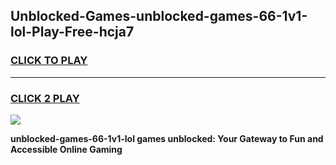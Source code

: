 
## Unblocked-Games-unblocked-games-66-1v1-lol-Play-Free-hcja7
<h3>
<a href="https://premium76.site?title=unblocked-games-66-1v1-lol&ref=20A">CLICK TO PLAY</a></h3>
<hr>

<h3>
<a href="https://premium76.site?title=unblocked-games-66-1v1-lol&ref=20A">CLICK 2 PLAY</a>
  
</h3>

<a href="https://premium76.site?title=unblocked-games-66-1v1-lol&ref=20A"><img src="https://clearcache.store/games.png"></a>


**unblocked-games-66-1v1-lol games unblocked: Your Gateway to Fun and Accessible Online Gaming**
